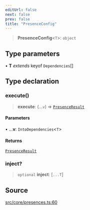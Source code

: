 ```yaml
---
editUrl: false
next: false
prev: false
title: "PresenceConfig"
---
```


> **PresenceConfig**\<`T`\>: `object`

## Type parameters

• **T** *extends* keyof `Dependencies`[]

## Type declaration

### execute()

> **execute**: (...`v`) => [`PresenceResult`](/v4/api/interfaces/presenceresult/)

#### Parameters

• ...**v**: `IntoDependencies`\<`T`\>

#### Returns

[`PresenceResult`](/v4/api/interfaces/presenceresult/)

### inject?

> `optional` **inject**: [`...T`]

## Source

[src/core/presences.ts:60](https://github.com/sern-handler/handler/blob/3e9b9229c8e4036aa031b2eb106ad88a9cfb5a7b/src/core/presences.ts#L60)
